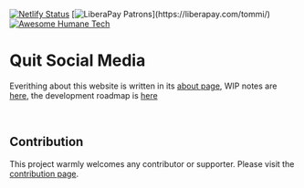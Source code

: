 [![Netlify Status](https://api.netlify.com/api/v1/badges/c5a2f8f0-e22a-4ae4-82e4-bcdea06adf7c/deploy-status)](https://app.netlify.com/sites/quit-social-media/deploys) [![LiberaPay Patrons](https://img.shields.io/liberapay/patrons/tommi.svg?logo=liberapay")](https://liberapay.com/tommi/) [![Awesome Humane Tech](https://raw.githubusercontent.com/humanetech-community/awesome-humane-tech/main/humane-tech-badge.svg?sanitize=true)](https://github.com/humanetech-community/awesome-humane-tech)

# Quit Social Media

Everithing about this website is written in its [about page](https://quitsocialmedia.club/about), WIP notes are [here](https://tommi.space/qsm), the development roadmap is [here](./pages/development-roadmap.md)

<br>

## Contribution

This project warmly welcomes any contributor or supporter. Please visit the [contribution page](https://quitsocialmedia.club/contribute).
